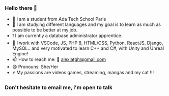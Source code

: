 ### Hello there 👋


- 🔭 I am a student from Ada Tech School Paris
- 🌱 I am studying different languages and my goal is to learn as much as possible to be better at my job.
- ❗ I am currently a database administrator apprentice.
- 🔧 I work with VSCode, JS, PHP 8, HTML/CSS, Python, ReactJS, Django, MySQL.. and very motivated to learn C++ and C#, with Unity and Unreal Engine!
- 📫 How to reach me: 📧 alexiatgh@gmail.com
- 😄 Pronouns: She/Her
- ⚡ My passions are videos games, streaming, mangas and my cat !!!

### Don't hesitate to email me, i'm open to talk 
